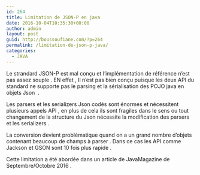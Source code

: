 ```yaml
---
id: 264
title: Limitation de JSON-P en java
date: 2016-10-04T10:35:30+00:00
author: admin
layout: post
guid: http://boussoufiane.com/?p=264
permalink: /limitation-de-json-p-java/
categories:
  - JAVA
---
```

Le strandard JSON-P est mal conçu et l&rsquo;implémentation de référence n&rsquo;est pas assez souple . EN effet , Il n&rsquo;est pas bien conçu puisque les deux API du standard ne supporte pas le parsing et la sérialisation des POJO java en objets Json  .

Les parsers et les serializers Json codés sont énormes et nécessitent plusieurs appels API , en plus de cela ils sont fragiles dans le sens ou tout changement de la structure du Json nécessite la modification des parsers et les serializers .

La conversion devient problématique quand on a un grand nombre d&rsquo;objets contenant beaucoup de champs à parser . Dans ce cas les API comme Jackson et GSON sont 10 fois plus rapide .

Cette limitation a été abordée dans un article de JavaMagazine de Septembre/Octobre 2016 .

&nbsp;

&nbsp;

&nbsp;

&nbsp;

&nbsp;